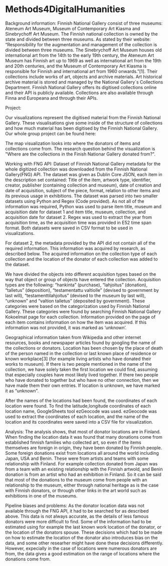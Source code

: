 # Methods4DigitalHumanities

Background information:
Finnish National Gallery consist of three museums: Ateneum Art Museum, Museum of Contemporary Art Kiasma and Sinebrychoff Art Museum. The Finnish national collection is owned by the state and divided between three museums. As stated by their website: “Responsibility for the augmentation and management of the collection is divided between three museums. The Sinebrychoff Art Museum houses old international art from the 14th to the early 19th century, the Ateneum Art Museum has Finnish art up to 1969 as well as international art from the 19th and 20th centuries, and the Museum of Contemporary Art Kiasma is responsible for Finnish and international art from 1960 onwards.”[1]. Their collections include works of art, objects and archive materials. Art historical archive material is stored and managed by the National Gallery´s Collections Department. Finnish National Gallery offers its digitised collections online and their API is publicly available. Collections are also available through Finna and Europeana and through their APIs.

Project:

Our visualizations represent the digitised material from the Finnish National Gallery. These visualisations give some inside of the structure of collections and how much material has been digitised by the Finnish National Gallery.
Our whole group project can be found here:

The map visualization looks into where the donators of items and collections come from. The research question behind the visualization is "Where are the collections in the Finish Nationar Gallery donated from?". 


Working with FNG API:
Dataset of Finnish National Gallery metadata for the whole digitized collection was downloaded from the Finnish National Gallery(FNG) API. 
The dataset was given as Dublin Core JSON, each item in the description set contained: Title of the item, artwork type, identifier, creator, publisher (containing collection and museum), date of creation and date of acquisition, subject of the piece, format, relation to other items and its previous usage in exhibitions. 
The dataset was parsed into two smaller datasets using Python and Regex (Code provided). 
As not all of the information was required, Python was used to parse item title, museum and acquisition date for dataset 1 and item title, museum, collection, and acquisition date for dataset 2. 
Regex was used to extract the year from acquisition time, as the acquisition time was provided in E52 time span format. 
Both datasets were saved in CSV format to be used in visualizations. 

For dataset 2, the metadata provided by the API did not contain all of the required information. This information was acquired by research, as described below. 
The acquired information on the collection type of each collection and the location of the donator of each collection was added to the dataset.

We have divided the objects into different acquisition types based on the way that object or group of objects have entered the collection.
Acquisition types are the following: “hankinta” (purchase), “lahjoitus” (donation), “talletus” (deposition), “testamentattu valtiolle” (devised to government by last will), “testamenttilahjoitus” (devised to the museum by last will), “unknown” and “valtion talletus” (deposited by government). These categories were based on the categorization used by Finnish National Gallery. These categories were found by searching Finnish National Gallery Kokoelmat page for each collection. Information provided on the page of each item contains information on how the item was acquired. If this information was not provided, it was marked as ‘unknown’. 

Geographical information taken from Wikipedia and other internet resources, books and newspaper articles found by googling the name of the collections or donators. Location has been chosen by the place of death of the person named in the collection or last known place of residence or known workplace[3] (for example living artists who have donated their works to museum). If there is two people mentioned in the name of the collection, we have solely taken the first location we could find, assuming that especially couples have most likely lived together. If there two people who have donated to together but who have no other connection, then we have made them their own entries. If location is unknown, we have marked it as “unknown”.

After the names of the locations had been found, the coordinates of each location were found. 
To find the latitude,longitude coordinates of each location name, GoogleSheets tool ezGeocode was used. 
ezGeocode was used to extract the coordinates of each location, and the name of the location and its coordinates were saved into a CSV file for visualization. 

Analysis: 
The analysis shows, that most of donator locations are in Finland. When finding the location data it was found that many donations come from established finnish families who collected art, so even if the items themselves are foreign in origin, they have been donated by Finnish people. 
Some foreign donations exist from locations all around the world including Japan, USA and Benin. These were from artists and teams with some relationship with Finland. For example collection donated from Japan was from a team with an existing relationship with the Finnish artwold, and Benin donation is from an artist who had an exhibition in Finland. 
So it can be said that most of the donations to the museum come from people with an relationship to the museum, either through national heritage as is the case with Finnish donators, or through other links in the art world such as exhibitions in one of the museums. 

Pipeline biases and problems: 
As the donator location data was not available through the FNG API, it had to be searched for as described above. This data is not always accurate, as the details of less famous donators were more difficult to find. Some of the information had to be estimated using for example the last known work location of the donator, or the location of the donators spouse. These decisions which had to be made on how to estimate the location of the donator also introduces bias on the data, and some other researher might have done these decisions differently. 
However, expecially in the case of locations were numerous donators are from, the data gives a good estimation on the range of locations where the donations come from. 
